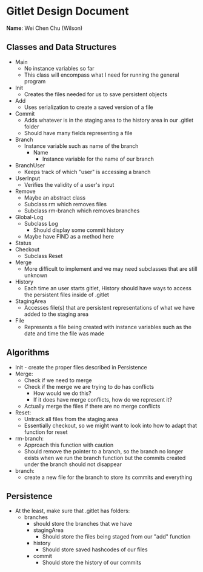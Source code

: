 # Gitlet Design Document

**Name**: Wei Chen Chu (Wilson)

## Classes and Data Structures
* Main
  * No instance variables so far
  * This class will encompass what I need for running the general program
* Init
  * Creates the files needed for us to save persistent objects
* Add
  * Uses serialization to create a saved version of a file
* Commit
  * Adds whatever is in the staging area to the history area in our .gitlet folder
  * Should have many fields representing a file 
* Branch
  * Instance variable such as name of the branch
    * Name
      * Instance variable for the name of our branch
* BranchUser
  * Keeps track of which "user" is accessing a branch
* UserInput
  * Verifies the validity of a user's input
* Remove
  * Maybe an abstract class
  * Subclass rm which removes files
  * Subclass rm-branch which removes branches
* Global-Log
  * Subclass Log
    * Should display some commit history
  * Maybe have FIND as a method here
* Status
* Checkout
  * Subclass Reset
* Merge
  * More difficult to implement and we may need subclasses that are still unknown
* History
  * Each time an user starts gitlet, History should have ways to access the persistent files inside of .gitlet
* StagingArea
  * Accesses file(s) that are persistent representations of what we have added to the staging area
* File
  * Represents a file being created with instance variables such as the date and time the file was made

## Algorithms
* Init - create the proper files described in Persistence
* Merge:
  * Check if we need to merge
  * Check if the merge we are trying to do has conflicts
    * How would we do this?
    * If it does have merge conflicts, how do we represent it?
  * Actually merge the files if there are no merge conflicts
* Reset:
  * Untrack all files from the staging area
  * Essentially checkout, so we might want to look into how to adapt that function for reset
* rm-branch:
  * Approach this function with caution
  * Should remove the pointer to a branch, so the branch no longer exists when we run the branch function but the commits created under the branch should not disappear
* branch:
  * create a new file for the branch to store its commits and everything


## Persistence
* At the least, make sure that .gitlet has folders:
  * branches
    * should store the branches that we have
    * stagingArea
      * Should store the files being staged from our "add" function
    * history
      * Should store saved hashcodes of our files
    * commit
      * Should store the history of our commits
